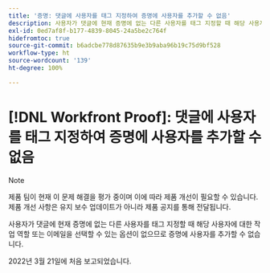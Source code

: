 ```yaml
---
title: '증명: 댓글에 사용자를 태그 지정하여 증명에 사용자를 추가할 수 없음'
description: 사용자가 댓글에 현재 증명에 없는 다른 사용자를 태그 지정할 때 해당 사용자에 대한 작업 역할 또는 이메일을 선택할 수 있는 옵션이 없으므로 증명에 사용자를 추가할 수 없습니다.
exl-id: 0ed7af8f-b177-4839-8045-24a5be2c764f
hidefromtoc: true
source-git-commit: b6adcbe778d87635b9e3b9aba96b19c75d9bf528
workflow-type: ht
source-wordcount: '139'
ht-degree: 100%

---
```


# [!DNL Workfront Proof]: 댓글에 사용자를 태그 지정하여 증명에 사용자를 추가할 수 없음

<!--Converted to story-->

>[!NOTE]
>
>제품 팀이 현재 이 문제 해결을 평가 중이며 이에 따라 제품 개선이 필요할 수 있습니다. 제품 개선 사항은 유지 보수 업데이트가 아니라 제품 공지를 통해 전달됩니다.

사용자가 댓글에 현재 증명에 없는 다른 사용자를 태그 지정할 때 해당 사용자에 대한 작업 역할 또는 이메일을 선택할 수 있는 옵션이 없으므로 증명에 사용자를 추가할 수 없습니다.

2022년 3월 21일에 처음 보고되었습니다.
